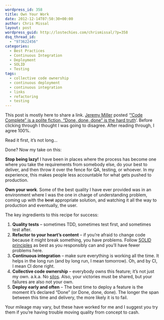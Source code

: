 ```yaml
---
wordpress_id: 358
title: Own Your Work
date: 2012-12-14T07:50:30+00:00
author: Chris Missal
layout: post
wordpress_guid: http://lostechies.com/chrismissal/?p=358
dsq_thread_id:
  - "973622456"
categories:
  - Best Practices
  - Continuous Integration
  - Deployment
  - SOLID
  - Testing
tags:
  - collective code ownership
  - continuous deployment
  - continuous integration
  - links
  - refactoring
  - testing
---
```

This post is mostly here to share a link. [Jeremy Miller](https://twitter.com/jeremydmiller) posted &#8216;[&#8220;Code Complete&#8221; is a polite fiction, &#8220;Done, done, done&#8221; is the hard truth](http://jeremydmiller.com/2012/12/13/code-complete-is-a-polite-fiction-done-done-done-is-the-hard-truth/ "“Code Complete” is a polite fiction, “Done, done, done” is the hard truth")&#8216;. Before clicking through I thought I was going to disagree. After reading through, I agree 100%.

Read it first, it&#8217;s not long&#8230;

Done? Now my take on this:

**Stop being lazy!** I have been in places where the process has become one where you take the requirements from somebody else, do your best to deliver, and then throw it over the fence for QA, testing, or whoever. In my experience, this makes people less accountable for what gets pushed to production.

**Own your work**. Some of the best quality I have ever provided was in an environment where I was the one in charge of understanding problem, coming up with the <del>best</del> appropriate solution, and watching it all the way to production and eventually, the user.

The key ingredients to this recipe for success:

  1. **Quality tests** &#8211; sometimes TDD, sometimes test first, and sometimes test after.
  2. **Refactor to your heart&#8217;s content** &#8211; if you&#8217;re afraid to change code because it might break something, you have problems. Follow [SOLID principles](https://lostechies.com/chadmyers/2008/03/08/pablo-s-topic-of-the-month-march-solid-principles/ "S.O.L.I.D.") as best as you responsibly can and you&#8217;ll have fewer problems here.
  3. **Continuous integration** &#8211; make sure everything is working all the time. It helps in the long run (and by long run, I mean tomorrow). Oh, and by CI, I mean CI done right.
  4. **Collective code ownership** &#8211; everybody owns this feature; it&#8217;s not just my own. a.k.a. No [silos](http://en.wikipedia.org/wiki/Information_silo). Also, your victories must be shared, but your failures are also not your own.
  5. **Deploy early and often** &#8211; The best time to deploy a feature is the moment it&#8217;s declared &#8220;Done&#8221; (or Done, done, done). The longer the span between this time and delivery, the more likely it is to fail.

Your mileage may vary, but these have worked for me and I suggest you try them if you&#8217;re having trouble moving quality from concept to cash.